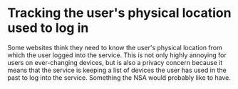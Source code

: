 # Tracking the user's physical location used to log in

Some websites think they need to know the user's physical location from which the user logged into the service. This is not only highly annoying for users on ever-changing devices, but is also a privacy concern because it means that the service is keeping a list of devices the user has used in the past to log into the service. Something the NSA would probably like to have.
